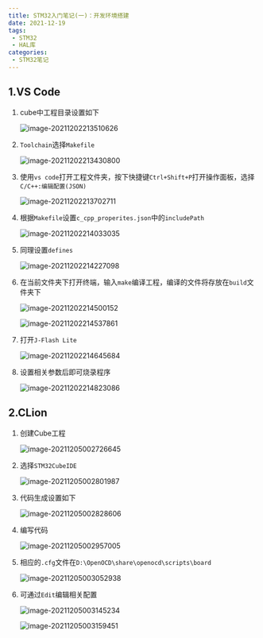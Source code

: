 ```yaml
---
title: STM32入门笔记(一)：开发环境搭建
date: 2021-12-19
tags:
 - STM32
 - HAL库
categories:
 - STM32笔记
---
```


## 1.VS Code

1. cube中工程目录设置如下

   ![image-20211202213510626](https://s2.loli.net/2021/12/19/VkpbHesMGu7RCwT.png)

   

2. `Toolchain`选择`Makefile`

   ![image-20211202213430800](https://s2.loli.net/2021/12/19/jnliLJN1OIEsdeH.png)

   

3. 使用`vs code`打开工程文件夹，按下快捷键`Ctrl+Shift+P`打开操作面板，选择`C/C++:编辑配置(JSON)`

   ![image-20211202213702711](https://s2.loli.net/2021/12/19/mhnkQPtzj1BOs26.png)

   

4. 根据`Makefile`设置`c_cpp_properites.json`中的`includePath`

   ![image-20211202214033035](https://s2.loli.net/2021/12/19/VEga5qyuUQ9RCsh.png)

   

5. 同理设置`defines`

   ![image-20211202214227098](https://s2.loli.net/2021/12/19/u9UHyOZY6R2lBfn.png)

   

6. 在当前文件夹下打开终端，输入`make`编译工程，编译的文件将存放在`build`文件夹下

   ![image-20211202214500152](https://s2.loli.net/2021/12/19/8Rd1cqTFfSkmUQO.png)

   ![image-20211202214537861](https://s2.loli.net/2021/12/19/8EWIKkDsHMYUBmd.png)

   

7. 打开`J-Flash Lite`

   ![image-20211202214645684](https://s2.loli.net/2021/12/19/YmIHtjEKUbO2k4T.png)

   

8. 设置相关参数后即可烧录程序

   ![image-20211202214823086](https://s2.loli.net/2021/12/19/kfVAibhdtBnX3Zz.png)

## 2.CLion

1. 创建Cube工程

   ![image-20211205002726645](https://s2.loli.net/2021/12/19/wgi37Thl9ez6DCj.png)

   

2. 选择`STM32CubeIDE`

   ![image-20211205002801987](https://s2.loli.net/2021/12/19/OD1Ut6Nz9j4dp5L.png)

   

3. 代码生成设置如下

   ![image-20211205002828606](https://s2.loli.net/2021/12/19/QuWBSVUaCey3kY7.png)

   

4. 编写代码

   ![image-20211205002957005](https://s2.loli.net/2021/12/19/a2mTsrcS8354K9F.png)

   

5. 相应的`.cfg`文件在`D:\OpenOCD\share\openocd\scripts\board`

   ![image-20211205003052938](https://s2.loli.net/2021/12/19/OuXKzeIkiGUVLg6.png)



6. 可通过`Edit`编辑相关配置

   ![image-20211205003145234](https://s2.loli.net/2021/12/19/IoKYnxv3Fs8TCJq.png)

   ![image-20211205003159451](https://s2.loli.net/2021/12/19/Jz8Y5IcPbgDp9Qm.png)